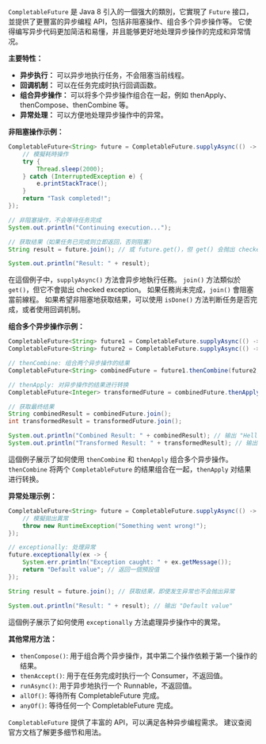
`CompletableFuture` 是 Java 8 引入的一個强大的類別，它實現了 `Future` 接口，並提供了更豐富的异步编程 API，包括非阻塞操作、组合多个异步操作等。 它使得编写异步代码更加简洁和易懂，并且能够更好地处理异步操作的完成和异常情况。

**主要特性：**

* **异步执行：**  可以异步地执行任务，不会阻塞当前线程。
* **回调机制：**  可以在任务完成时执行回调函数。
* **组合异步操作：**  可以将多个异步操作组合在一起，例如 thenApply、thenCompose、thenCombine 等。
* **异常处理：**  可以方便地处理异步操作中的异常。


**非阻塞操作示例：**

```java
CompletableFuture<String> future = CompletableFuture.supplyAsync(() -> {
    // 模擬耗時操作
    try {
        Thread.sleep(2000);
    } catch (InterruptedException e) {
        e.printStackTrace();
    }
    return "Task completed!";
});

// 非阻塞操作，不会等待任务完成
System.out.println("Continuing execution...");

// 获取结果（如果任务已完成则立即返回，否则阻塞）
String result = future.join(); // 或 future.get()，但 get() 会抛出 checked exception

System.out.println("Result: " + result);
```

在這個例子中，`supplyAsync()` 方法會异步地執行任務。  `join()` 方法類似於 `get()`，但它不會拋出 checked exception。  如果任務尚未完成，`join()` 會阻塞當前線程。  如果希望非阻塞地获取结果，可以使用 `isDone()` 方法判断任务是否完成，或者使用回调机制。


**组合多个异步操作示例：**

```java
CompletableFuture<String> future1 = CompletableFuture.supplyAsync(() -> "Hello");
CompletableFuture<String> future2 = CompletableFuture.supplyAsync(() -> "World");

// thenCombine: 组合两个异步操作的结果
CompletableFuture<String> combinedFuture = future1.thenCombine(future2, (s1, s2) -> s1 + " " + s2);

// thenApply: 对异步操作的结果进行转换
CompletableFuture<Integer> transformedFuture = combinedFuture.thenApply(String::length);

// 获取最终结果
String combinedResult = combinedFuture.join();
int transformedResult = transformedFuture.join();

System.out.println("Combined Result: " + combinedResult); // 输出 "Hello World"
System.out.println("Transformed Result: " + transformedResult); // 输出 11
```

這個例子展示了如何使用 `thenCombine` 和 `thenApply` 组合多个异步操作。  `thenCombine` 将两个 `CompletableFuture` 的结果组合在一起，`thenApply` 对结果进行转换。


**异常处理示例：**

```java
CompletableFuture<String> future = CompletableFuture.supplyAsync(() -> {
    // 模擬拋出異常
    throw new RuntimeException("Something went wrong!");
});

// exceptionally: 处理异常
future.exceptionally(ex -> {
    System.err.println("Exception caught: " + ex.getMessage());
    return "Default value"; // 返回一個預設值
});

String result = future.join(); // 获取结果，即使发生异常也不会抛出异常

System.out.println("Result: " + result); // 输出 "Default value"
```

這個例子展示了如何使用 `exceptionally` 方法處理异步操作中的異常。


**其他常用方法：**

* `thenCompose()`:  用于组合两个异步操作，其中第二个操作依赖于第一个操作的结果。
* `thenAccept()`:  用于在任务完成时执行一个 Consumer，不返回值。
* `runAsync()`:  用于异步地执行一个 Runnable，不返回值。
* `allOf()`:  等待所有 CompletableFuture 完成。
* `anyOf()`:  等待任何一个 CompletableFuture 完成。


`CompletableFuture` 提供了丰富的 API，可以满足各种异步编程需求。  建议查阅官方文档了解更多细节和用法。


